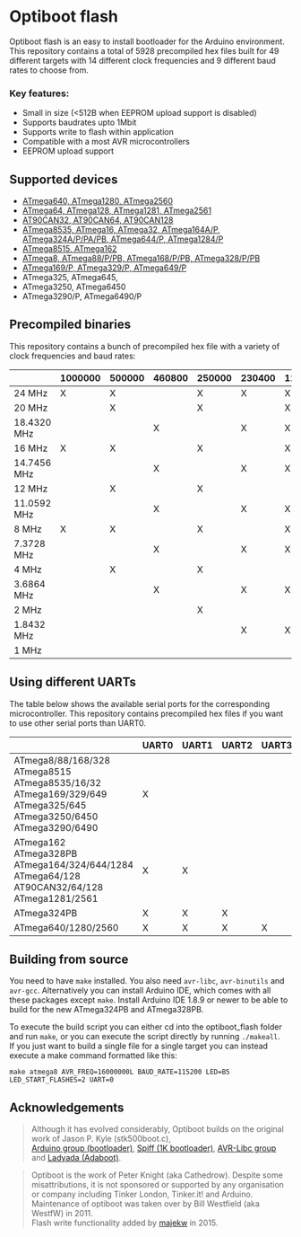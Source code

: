 # Optiboot flash
Optiboot flash is an easy to install bootloader for the Arduino environment. 
This repository contains a total of 5928 precompiled hex files built for 49 different targets with 14 different clock frequencies and 9 different baud rates to choose from.


### Key features:
* Small in size (<512B when EEPROM upload support is disabled)
* Supports baudrates upto 1Mbit
* Supports write to flash within application
* Compatible with a most AVR microcontrollers
* EEPROM upload support 


## Supported devices
* [ATmega640, ATmega1280, ATmega2560](https://github.com/MCUdude/MegaCore)
* [ATmega64, ATmega128, ATmega1281, ATmega2561](https://github.com/MCUdude/MegaCore)
* [AT90CAN32, AT90CAN64, AT90CAN128](https://github.com/MCUdude/MegaCore)
* [ATmega8535, ATmega16, ATmega32, ATmega164A/P, ATmega324A/P/PA/PB, ATmega644/P, ATmega1284/P](https://github.com/MCUdude/MightyCore)
* [ATmega8515, ATmega162](https://github.com/MCUdude/MajorCore)
* [ATmega8, ATmega88/P/PB, ATmega168/P/PB, ATmega328/P/PB](https://github.com/MCUdude/MiniCore)
* [ATmega169/P, ATmega329/P, ATmega649/P](https://github.com/MCUdude/ButterflyCore)
* ATmega325, ATmega645,
* ATmega3250, ATmega6450
* ATmega3290/P, ATmega6490/P


## Precompiled binaries
This repository contains a bunch of precompiled hex file with a variety of clock frequencies and baud rates:

|             | 1000000 | 500000 | 460800 | 250000 | 230400 | 115200 | 57600 | 38400 | 19200 | 9600 |
|-------------|---------|--------|--------|--------|--------|--------|-------|-------|-------|------|
| 24 MHz      |  X      |  X     |        |  X     |  X     |  X     |  X    |  X    |  X    |      |
| 20 MHz      |         |  X     |        |  X     |        |  X     |       |       |  X    |      |
| 18.4320 MHz |         |        |  X     |        |  X     |  X     |  X    |  X    |  X    |  X   |
| 16 MHz      |  X      |  X     |        |  X     |        |  X     |       |  X    |  X    |  X   |
| 14.7456 MHz |         |        |  X     |        |  X     |  X     |  X    |  X    |  X    |  X   | 
| 12 MHz      |         |  X     |        |  X     |        |        |  X    |       |  X    |  X   |
| 11.0592 MHz |         |        |  X     |        |  X     |  X     |  X    |  X    |  X    |  X   | 
| 8 MHz       |  X      |  X     |        |  X     |        |  X     |  X    |  X    |  X    |  X   |
| 7.3728 MHz  |         |        |  X     |        |  X     |  X     |  X    |  X    |  X    |  X   | 
| 4 MHz       |         |  X     |        |  X     |        |        |       |       |  X    |  X   |
| 3.6864 MHz  |         |        |  X     |        |  X     |  X     |  X    |  X    |  X    |  X   | 
| 2 MHz       |         |        |        |  X     |        |        |       |       |  X    |  X   |
| 1.8432 MHz  |         |        |        |        |  X     |  X     |  X    |  X    |  X    |  X   | 
| 1 MHz       |         |        |        |        |        |        |       |       |       |  X   | 


## Using different UARTs
The table below shows the available serial ports for the corresponding microcontroller. This repository contains precompiled hex files if you want to use other serial ports than UART0.

|                                                                                                                                                    | UART0 | UART1 | UART2 | UART3 |
|----------------------------------------------------------------------------------------------------------------------------------------------------|-------|-------|-------|-------|
| ATmega8/88/168/328 <br/> ATmega8515 <br/> ATmega8535/16/32 <br/> ATmega169/329/649 <br/> ATmega325/645 <br/> ATmega3250/6450 <br/> ATmega3290/6490 | X     |       |       |       |
| ATmega162 <br/> ATmega328PB <br/> ATmega164/324/644/1284 <br/> ATmega64/128 <br/> AT90CAN32/64/128 <br/> ATmega1281/2561                           | X     | X     |       |       |
| ATmega324PB                                                                                                                                        | X     | X     | X     |       |
| ATmega640/1280/2560                                                                                                                                | X     | X     | X     | X     |


## Building from source
You need to have `make` installed. You also need `avr-libc`, `avr-binutils` and `avr-gcc`. Alternatively you can install Arduino IDE, which comes with all these packages except `make`.
Install Arduino IDE 1.8.9 or newer to be able to build for the new ATmega324PB and ATmega328PB.

To execute the build script you can either cd into the optiboot_flash folder and run `make`, or you can execute the script directly by running `./makeall`.  
If you just want to build a single file for a single target you can instead execute a make command formatted like this:

`make atmega8 AVR_FREQ=16000000L BAUD_RATE=115200 LED=B5 LED_START_FLASHES=2 UART=0`

## Acknowledgements

> Although it has evolved considerably, Optiboot builds on the original work of Jason P. Kyle (stk500boot.c), <br/>
[Arduino group (bootloader)](http://arduino.cc), [Spiff (1K bootloader)](http://spiffie.org/know/arduino_1k_bootloader/bootloader.shtml),
[AVR-Libc group](http://nongnu.org/avr-libc) and [Ladyada (Adaboot)](http://www.ladyada.net/library/arduino/bootloader.html).

> Optiboot is the work of Peter Knight (aka Cathedrow). Despite some misattributions, it is not sponsored or supported by any organisation or company including Tinker London, Tinker.it! and Arduino. <br/>
> Maintenance of optiboot was taken over by Bill Westfield (aka WestfW) in 2011. <br/>
> Flash write functionality added by [majekw](https://github.com/majekw/) in 2015.
